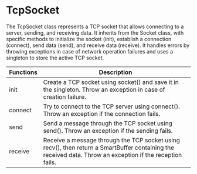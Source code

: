 # TcpSocket

The TcpSocket class represents a TCP socket that allows connecting to a server, sending, and receiving data. It inherits from the Socket class, with specific methods to initialize the socket (init), establish a connection (connect), send data (send), and receive data (receive). It handles errors by throwing exceptions in case of network operation failures and uses a singleton to store the active TCP socket.

| Functions                          | Description                                                                                       |
|-------------------------------------|---------------------------------------------------------------------------------------------------|
| init                              | Create a TCP socket using socket() and save it in the singleton. Throw an exception in case of creation failure. |
| connect                           | Try to connect to the TCP server using connect(). Throw an exception if the connection fails.     |
| send                              | Send a message through the TCP socket using send(). Throw an exception if the sending fails.      |
| receive                           | Receive a message through the TCP socket using recv(), then return a SmartBuffer containing the received data. Throw an exception if the reception fails. |
